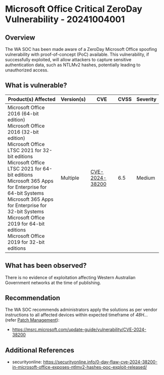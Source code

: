 # Microsoft Office Critical ZeroDay Vulnerability - 20241004001

## Overview

The WA SOC has been made aware of a ZeroDay Microsoft Office spoofing vulnerability with proof-of-concept (PoC) available. 
This vulnerability, if successfully exploited, will allow attackers to capture sensitive authentication data, such as NTLMv2 hashes, potentially leading to unauthorized access.

## What is vulnerable?

| Product(s) Affected | Version(s) | CVE  | CVSS          | Severity       |
| ------------------- | ---------- | -------- | ------------- | --------------------- |
| Microsoft Office 2016 (64-bit edition) </br> Microsoft Office 2016 (32-bit edition) </br> Microsoft Office LTSC 2021 for 32-bit editions </br> Microsoft Office LTSC 2021 for 64-bit editions </br> Microsoft 365 Apps for Enterprise for 64-bit Systems </br> Microsoft 365 Apps for Enterprise for 32-bit Systems </br> Microsoft Office 2019 for 64-bit editions  </br> Microsoft Office 2019 for 32-bit editions | Multiple    | [CVE-2024-38200](https://nvd.nist.gov/vuln/detail/CVE-2024-38200)   | 6.5           | Medium              |


## What has been observed?

There is no evidence of exploitation affecting Western Australian Government networks at the time of publishing.

## Recommendation

The WA SOC recommends administrators apply the solutions as per vendor instructions to all affected devices within expected timeframe of *48H...* (refer [Patch Management](../guidelines/patch-management.md)):

- <https://msrc.microsoft.com/update-guide/vulnerability/CVE-2024-38200>

## Additional References

- securityonline: <https://securityonline.info/0-day-flaw-cve-2024-38200-in-microsoft-office-exposes-ntlmv2-hashes-poc-exploit-released/>
